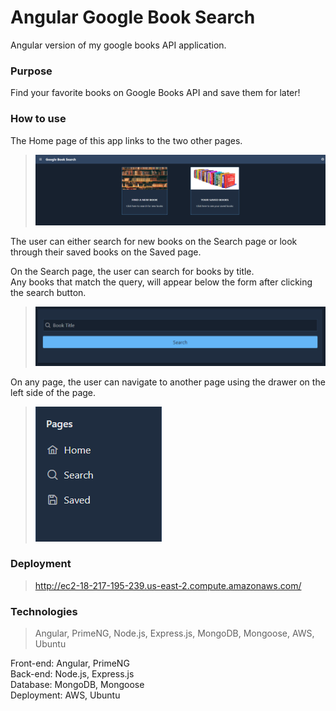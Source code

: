 # Angular Google Book Search  

Angular version of my google books API application.  

### Purpose  

Find your favorite books on Google Books API and save them for later!  

### How to use  

The Home page of this app links to the two other pages.  

>![Home Page](./assets/home-page.png)

The user can either search for new books on the Search page or look through their saved books on the Saved page.  
  
On the Search page, the user can search for books by title.  
Any books that match the query, will appear below the form after clicking the search button.  

>![Search Form](./assets/search-form.png)  

On any page, the user can navigate to another page using the drawer on the left side of the page.  

>![Drawer](./assets/drawer.png)

### Deployment  

> http://ec2-18-217-195-239.us-east-2.compute.amazonaws.com/

### Technologies  

> Angular, PrimeNG, Node.js, Express.js, MongoDB, Mongoose, AWS, Ubuntu  

Front-end: Angular, PrimeNG  
Back-end: Node.js, Express.js  
Database: MongoDB, Mongoose  
Deployment: AWS, Ubuntu  
